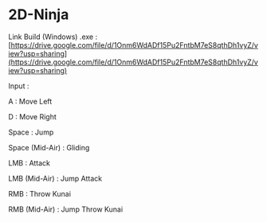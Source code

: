 # 2D-Ninja
 
Link Build (Windows) .exe : [https://drive.google.com/file/d/1Onm6WdADf15Pu2FntbM7eS8qthDh1vyZ/view?usp=sharing](https://drive.google.com/file/d/1Onm6WdADf15Pu2FntbM7eS8qthDh1vyZ/view?usp=sharing) 


Input :

A : Move Left

D : Move Right

Space : Jump

Space (Mid-Air) : Gliding

LMB : Attack

LMB (Mid-Air) : Jump Attack

RMB : Throw Kunai

RMB (Mid-Air) : Jump Throw Kunai

